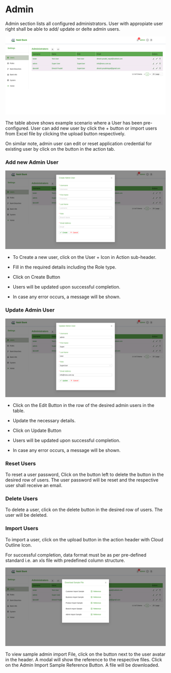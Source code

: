 # Admin

Admin section lists all configured administrators. User with appropiate user right shall be able to add/ update or delte admin users.

![admin list](images/admin_list.png)

The table above shows example scenario where a User has been pre-configured. User can add new user by click the + button or import users from Excel file by clicking the upload button respectively.

On similar note, admin user can edit or reset application credential for existing user by click on the button in the action tab.

### Add new Admin User

![admin create](images/admin_create.png)

* To Create a new user, click on the User + Icon in Action sub-header.

* Fill in the required details including the Role type.

* Click on Create Button

* Users will be updated upon successful completion.

* In case any error occurs, a message will be shown.

### Update Admin User

![admin update](images/admin_update.png)

* Click on the Edit Button in the row of the desired admin users in the table.

* Update the necessary details.

* Click on Update Button

* Users will be updated upon successful completion.

* In case any error occurs, a message will be shown.

### Reset Users

To reset a user password, Click on the button left to delete the button in the desired row of users. The user password will be reset and the respective user shall receive an email.

### Delete Users

To delete a user, click on the delete button in the desired row of users. The user will be deleted.

### Import Users

To import a user, click on the upload button in the action header with Cloud Outline Icon.

For successful completion, data format must be as per pre-defined standard i.e. an xls file with predefined column structure.

![sample download](images/sample_download.png)

To view sample admin import File, click on the button next to the user avatar in the header. A modal will show the reference to the respective files. Click on the Admin Import Sample Reference Button. A file will be downloaded.
